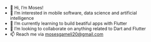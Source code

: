 - 👋 Hi, I’m Moses!
- 👀 I’m interested in mobile software, data science and artificial intelligence
- 🌱 I’m currently learning to build beatiful apps with Flutter
- 💞️ I’m looking to collaborate on anything related to Dart and Flutter
- 📫 Reach me via mosesgameli20@gmail.com

<!---
moses-20/moses-20 is a ✨ special ✨ repository because its `README.md` (this file) appears on your GitHub profile.
You can click the Preview link to take a look at your changes.
--->

